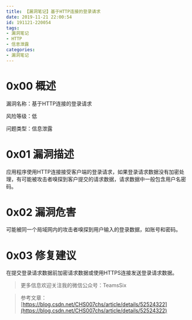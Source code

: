 ```yaml
---
title: 【漏洞笔记】基于HTTP连接的登录请求
date: 2019-11-21 22:00:54
id: 191121-220054
tags:
- 漏洞笔记
- HTTP
- 信息泄露
categories:
- 漏洞笔记
---
```

# 0x00 概述
漏洞名称：基于HTTP连接的登录请求

风险等级：低

问题类型：信息泄露

# 0x01 漏洞描述
应用程序使用HTTP连接接受客户端的登录请求，如果登录请求数据没有加密处理，有可能被攻击者嗅探到客户提交的请求数据，请求数据中一般包含用户名密码。
<!--more-->
# 0x02 漏洞危害
可能被同一个局域网内的攻击者嗅探到用户输入的登录数据，如账号和密码。

# 0x03 修复建议
在提交登录请求数据前加密请求数据或使用HTTPS连接发送登录请求数据。

>更多信息欢迎关注我的微信公众号：TeamsSix

>参考文章：[https://blog.csdn.net/CHS007chs/article/details/52524322](https://blog.csdn.net/CHS007chs/article/details/52524322)


